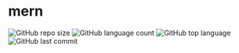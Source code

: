 # mern
![GitHub repo size](https://img.shields.io/github/repo-size/igorhristov/mern?style=plastic)
![GitHub language count](https://img.shields.io/github/languages/count/igorhristov/mern?style=plastic)
![GitHub top language](https://img.shields.io/github/languages/top/igorhristov/mern?style=plastic)
![GitHub last commit](https://img.shields.io/github/last-commit/igorhristov/mern?color=red&style=plastic)
